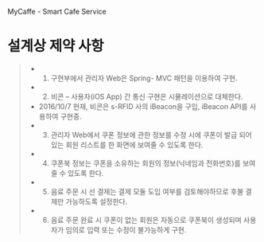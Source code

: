 MyCaffe - Smart Cafe Service

# 설계상 제약 사항
>- 1) 구현부에서 관리자 Web은 Spring- MVC 패턴을 이용하여 구현.
>- 2) 비콘 – 사용자(iOS App) 간 통신 구현은 시뮬레이션으로 대체한다.
>- 2016/10/7 현재, 비콘은 s-RFID 사의 iBeacon을 구입, iBeacon API를 사용하여 구현중.
>- 3) 관리자 Web에서 쿠폰 정보에 관한 정보를 수정 시에 쿠폰이 발급 되어있는 회원 리스트를 한 화면에 보여줄 수 있도록 한다.
>- 4) 쿠폰북 정보는 쿠폰을 소유하는 회원의 정보(닉네임과 전화번호)를 보여줄 수 있도록 한다.
>- 5) 음료 주문 시 선 결제는 결제 모듈 도입 여부를 검토해야하므로 후불 결제만 가능하도록 설정한다.
>- 6) 음료 주문 완료 시 쿠폰이 없는 회원은 자동으로 쿠폰북이 생성되며 사용자가 임의로 입력 또는 수정이 불가능하게 구현.
